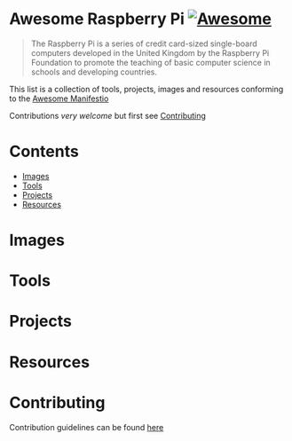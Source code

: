 # Awesome Raspberry Pi [![Awesome](https://cdn.rawgit.com/sindresorhus/awesome/d7305f38d29fed78fa85652e3a63e154dd8e8829/media/badge.svg)](https://github.com/sindresorhus/awesome)

> The Raspberry Pi is a series of credit card-sized single-board computers developed in the United Kingdom by the Raspberry Pi Foundation to promote the teaching of basic computer science in schools and developing countries.

This list is a collection of tools, projects, images and resources conforming to the [Awesome Manifestio](https://github.com/sindresorhus/awesome/blob/master/awesome.md)

Contributions *very welcome* but first see [Contributing](#contributing)

# Contents
* [Images](#images)
* [Tools](#tools)
* [Projects](#projects)
* [Resources](#resources)

# Images

# Tools

# Projects

# Resources

# Contributing
Contribution guidelines can be found [here](/CONTRIBUTING.md)
